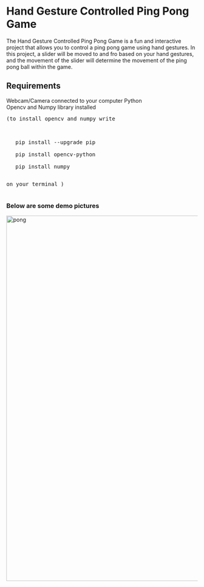 # Hand Gesture Controlled Ping Pong Game
The Hand Gesture Controlled Ping Pong Game is a fun and interactive project that allows you to control a ping pong game using hand gestures. In this project, a slider will be moved to and fro based on your hand gestures, and the movement of the slider will determine the movement of the ping pong ball within the game.<br>
## Requirements
Webcam/Camera connected to your computer
Python<br>
Opencv and Numpy library installed<br>
<pre>(to install opencv and numpy write <br>
<ul>
pip install --upgrade pip <br>
pip install opencv-python <br>
pip install numpy <br></ul>
on your terminal )<br>
</pre>

### Below are some demo pictures<br>
<img width="961" alt="pong" src="https://github.com/supremeashu/Ping-Pong-Game/assets/145740067/1e44efe3-4565-4bf1-97e3-9d5a2adfa145">


